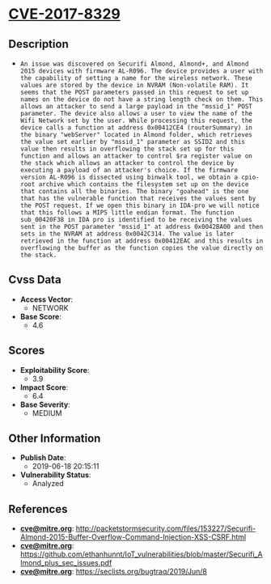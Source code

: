 
# [CVE-2017-8329](http://packetstormsecurity.com/files/153227/Securifi-Almond-2015-Buffer-Overflow-Command-Injection-XSS-CSRF.html)

## Description

- `An issue was discovered on Securifi Almond, Almond+, and Almond 2015 devices with firmware AL-R096. The device provides a user with the capability of setting a name for the wireless network. These values are stored by the device in NVRAM (Non-volatile RAM). It seems that the POST parameters passed in this request to set up names on the device do not have a string length check on them. This allows an attacker to send a large payload in the "mssid_1" POST parameter. The device also allows a user to view the name of the Wifi Network set by the user. While processing this request, the device calls a function at address 0x00412CE4 (routerSummary) in the binary "webServer" located in Almond folder, which retrieves the value set earlier by "mssid_1" parameter as SSID2 and this value then results in overflowing the stack set up for this function and allows an attacker to control $ra register value on the stack which allows an attacker to control the device by executing a payload of an attacker's choice. If the firmware version AL-R096 is dissected using binwalk tool, we obtain a cpio-root archive which contains the filesystem set up on the device that contains all the binaries. The binary "goahead" is the one that has the vulnerable function that receives the values sent by the POST request. If we open this binary in IDA-pro we will notice that this follows a MIPS little endian format. The function sub_00420F38 in IDA pro is identified to be receiving the values sent in the POST parameter "mssid_1" at address 0x0042BA00 and then sets in the NVRAM at address 0x0042C314. The value is later retrieved in the function at address 0x00412EAC and this results in overflowing the buffer as the function copies the value directly on the stack.`

## Cvss Data

- **Access Vector**:
  - NETWORK
- **Base Score**:
  - 4.6

## Scores

- **Exploitability Score**:
  - 3.9
- **Impact Score**:
  - 6.4
- **Base Severity**:
  - MEDIUM

## Other Information

- **Publish Date**:
  - 2019-06-18 20:15:11
- **Vulnerability Status**:
  - Analyzed

## References

- **cve@mitre.org**: http://packetstormsecurity.com/files/153227/Securifi-Almond-2015-Buffer-Overflow-Command-Injection-XSS-CSRF.html
- **cve@mitre.org**: https://github.com/ethanhunnt/IoT_vulnerabilities/blob/master/Securifi_Almond_plus_sec_issues.pdf
- **cve@mitre.org**: https://seclists.org/bugtraq/2019/Jun/8
